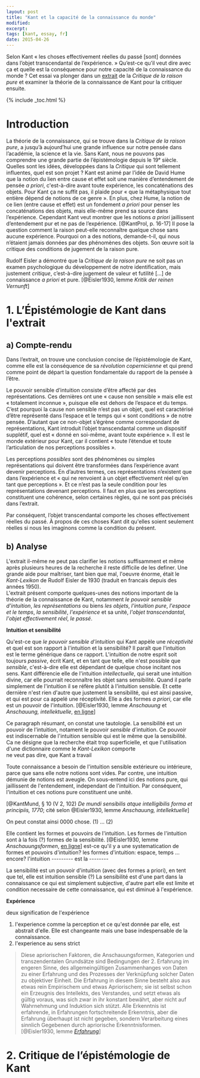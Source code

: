 ```yaml
---
layout: post
title: "Kant et la capacité de la connaissance du monde"
modified:
excerpt:
tags: [kant, essay, fr]
date: 2015-04-26
---
```


Selon Kant « les choses effectivement réelles du passé [sont] données dans l’objet transcendantal de l’expérience. » Qu’est-ce qu’il veut dire avec ça et quelle est la conséquence pour notre capacité de la connaissance du monde ? Cet essai va plonger dans un [extrait](/philosophy/kant-text-II/) de la *Critique de la raison pure* et examiner la théorie de la connaissance de Kant pour la critiquer ensuite.


{% include _toc.html %}




# Introduction
La théorie de la connaissance, qui se trouve dans la *Critique de la raison pure*, a jusqu’à aujourd’hui une grande influence sur notre pensée dans l’académie, la science et la vie. Sans Kant, nous ne pouvons pas comprendre une grande partie de l’épistémologie depuis le 19ᵉ siècle. Quelles sont les idées, développées dans la *Critique* qui sont tellement influentes, quel est son projet ? Kant est animé par l’idée de David Hume que la notion du lien entre cause et effet soit une manière d’entendement de pensée *a priori*, c'est-à-dire avant toute expérience, les concaténations des objets. Pour Kant ça ne suffit pas, il plaide pour « que la métaphysique tout entière dépend de notions de ce genre ». En plus, chez Hume, la notion de ce lien (entre cause et effet) est un fondement *a priori* pour penser les concaténations des objets, mais elle-même prend sa source dans l’expérience. Cependant Kant veut montrer que les notions *a priori* jaillissent d’entendement pur et ne pas de l’expérience. [@KantProl, p. 16-17] Il pose la question comment la raison peut-elle reconnaître quelque chose sans aucune expérience. Pourquoi on a des notions, demande-t-il, qui nous n’étaient jamais données par des phénomènes des objets. Son œuvre soit la critique des conditions de jugement de la raison pure.

Rudolf Eisler a démontré que la *Critique de la raison pure* ne soit pas un examen psychologique du développement de notre identification, mais justement *critique*, c’est-à-dire jugement de valeur et futilité […] de connaissance *a priori* et pure. [@Eisler1930, lemme *Kritik der reinen Vernunft*]




# 1. L’Épistémologie de Kant dans l'extrait

## a) Compte-rendu  
Dans l’extrait, on trouve une conclusion concise de l’épistémologie de Kant, comme elle est la conséquence de sa *révolution copernicienne* et qui prend comme point de départ la question fondamentale du rapport de la pensée à l’être.

Le pouvoir sensible d’intuition consiste d’être affecté par des représentations. Ces dernières ont une « cause non sensible » mais elle est « totalement inconnue », puisque elle est dehors de l’espace et du temps. C’est pourquoi la cause non sensible n’est pas un objet, quel est caractérisé d’être représenté dans l’espace et le temps qui « sont conditions » de notre pensée. D’autant que ce non-objet s’égrène comme correspondant de représentations, Kant introduit l’objet transcendantal comme un dispositif supplétif, quel est « donné en soi-même, avant toute expérience ». Il est le monde extérieur pour Kant, car il contient « toute l’étendue et toute l’articulation de nos perceptions possibles ».

Les perceptions *possibles* sont des phénomènes ou simples représentations qui doivent être transformées dans l’expérience avant devenir perceptions. En d’autres termes, ces représentations n’existent que dans l’expérience et « qui ne renvoient à un objet effectivement réel qu’en tant que perceptions ». Et ce n’est pas la seule condition pour les représentations devenant perceptions. Il faut en plus que les perceptions constituent une cohérence, selon certaines règles, qui ne sont pas précisés dans l’extrait.

Par conséquent, l’objet transcendantal comporte les choses effectivement réelles du passé. À propos de ces choses Kant dit qu'elles soient seulement réelles si nous les imaginons comme la condition du présent.


## b) Analyse  
L'extrait il-même ne peut pas clarifier les notions suffisamment et même après plusieurs heures de la recherche il reste difficile de les definer. Une grande aide pour maîtriser, tant bien que mal, l'oeuvre énorme, était le *Kant-Lexikon* de Rudolf Eisler de 1930 (traduit en francais depuis des années 1950).  
L'extrait présent comporte quelques-unes des notions important de la théorie de la connaissance de Kant, notamment *le pouvoir sensible d'intuition*, *les représentations* ou biens *les objets*, *l'intuition pure*, *l'espace et le temps*, *la sensibilité*, *l'expérience* et sa unité, *l'objet transcendantal*, *l'objet effectivement réel*, *le passé*. 

__Intuition et sensibilité__

Qu'est-ce que *le pouvoir sensible d'intuition* qui Kant appèle une *réceptivité* et quel est son rapport à l'intuition et la sensibilité? Il paraît que l'intuition est le terme générique dans ce rapport. L'intuition de notre esprit soit toujours *passive*, écrit Kant, et en tant que telle, elle n'est possible que *sensible*, c'est-à-dire elle est dépendant de quelque chose incitant nos sens. Kant différencie elle de l'intuition *intellectuelle*, qui serait une intuition divine, car elle pourrait reconnaître les objet sans sensibilité. Quand il parle simplement de l'intuition il se réfère plutôt à l'intuition sensible. Et cette dernière n'est rien d'autre que justement la sensibilité, qui est ainsi passive, et qui est pour ca appelé une réceptivité. Elle a des formes *a priori*, car elle est un pouvoir de l'intuition. [@Eisler1930, lemme *Anschauung* et *Anschauung, intellektuelle*, [en ligne](http://www.textlog.de/31941.html)]

Ce paragraph résumant, on constat une tautologie. La sensibilité est un pouvoir de l'intuition, notament le pouvoir *sensible* d'intuition. Ce pouvoir est indiscernable de l'intuition sensible qui est le même que la sensibilité. Ca ne désigne que la recherche était trop superficielle, et que l'utilisation d'une dictionnaire comme le *Kant-Lexikon* comporte  
 ne veut pas dire, que Kant a travail


Toute connaissance a besoin de l'intuition sensible extérieure ou intérieure, parce que sans elle notre notions sont vides. Par contre, une intuition démunie de notions est aveugle. On sous-entend ici des notions pure, qui jaillissent de l'entendement, independant de l'intuition. Par conséquent, l'intuition et ces notions pure constituent une unité.


[@KantMund, § 10 (V 2, 102) *De mundi sensibilis atque intelligibilis forma et principiis, 1770*; cité selon @Eisler1930, lemme *Anschauung, intellektuelle*]


On peut constat ainsi 0000 chose. (1) ... (2)

Elle contient les formes et pouvoirs de l'intuition. Les formes de l'intuition sont à la fois (?) formes de la sensibilité. [@Eisler1930, lemme *Anschauungsformen*, [en ligne](http://www.textlog.de/31936.html)]
 est-ce qu'il y a une systematication de formes et pouvoirs d'intuition? 
les formes d'intuition: espace, temps ... encore?
l'intuition --------- est la --------

La sensibilité est un pouvoir d'intuition (avec des formes a priori), en tent que tel, elle est intuition sensible (?)
La sensibilité est d'une part dans la connaissance ce qui est simplement subjective, d'autre part elle est limite et condition necessaire de cette connaissance, qui est diminué à l'expérience.

__Expérience__

deux signification de l'expérience
1. l'experience comme la perception et ce qu'est donnée par elle, est abstrait d'elle. Elle est changeante mais une base indespensable de la connaissance.
2.  l'experience au sens strict

> Diese apriorischen Faktoren, die Anschauungsformen, Kategorien und transzendentalen Grundsätze sind Bedingungen der 2. Erfahrung im engeren Sinne, des allgemeingültigen Zusammenhanges von Daten zu einer Erfahrung und des Prozesses der Verknüpfung solcher Daten zu objektiver Einheit. Die Erfahrung in diesem Sinne besteht also aus etwas rein Empirischem und etwas Apriorischem; sie ist selbst schon ein Erzeugnis des Intellekts, des Verstandes, und setzt etwas als gültig voraus, was sich zwar in ihr konstant bewährt, aber nicht auf Wahrnehmung und Induktion sich stützt. Alle Erkenntnis ist erfahrende, in Erfahrungen fortschreitende Erkenntnis, aber die Erfahrung überhaupt ist nicht gegeben, sondern Verarbeitung eines sinnlich Gegebenen durch apriorische Erkenntnisformen. [@Eisler1930, lemme [*Erfahrung*](http://www.textlog.de/32820.html)]

# 2. Critique de l’épistémologie de Kant

